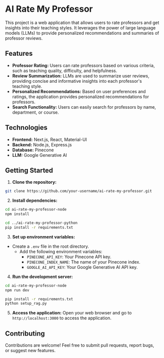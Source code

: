 # AI Rate My Professor

This project is a web application that allows users to rate professors and get insights into their teaching styles. It leverages the power of large language models (LLMs) to provide personalized recommendations and summaries of professor reviews.

## Features

- **Professor Rating:** Users can rate professors based on various criteria, such as teaching quality, difficulty, and helpfulness.
- **Review Summarization:** LLMs are used to summarize user reviews, providing concise and informative insights into each professor's teaching style.
- **Personalized Recommendations:** Based on user preferences and ratings, the application provides personalized recommendations for professors.
- **Search Functionality:** Users can easily search for professors by name, department, or course.

## Technologies

- **Frontend:** Next.js, React, Material-UI
- **Backend:** Node.js, Express.js
- **Database:** Pinecone
- **LLM:** Google Generative AI

## Getting Started

1. **Clone the repository:**
```bash
git clone https://github.com/your-username/ai-rate-my-professor.git
```

2. **Install dependencies:**
```bash
cd ai-rate-my-professor-node
npm install

cd ../ai-rate-my-professor-python
pip install -r requirements.txt
```

3. **Set up environment variables:**
- Create a `.env` file in the root directory.
   - Add the following environment variables:
     - `PINECONE_API_KEY`: Your Pinecone API key.
     - `PINECONE_INDEX_NAME`: The name of your Pinecone index.
     - `GOOGLE_AI_API_KEY`: Your Google Generative AI API key.

4. **Run the development server:**
```bash
cd ai-rate-my-professor-node
npm run dev

pip install -r requirements.txt
python setup_rag.py
```

5. **Access the application:**
Open your web browser and go to `http://localhost:3000` to access the application.

## Contributing

Contributions are welcome! Feel free to submit pull requests, report bugs, or suggest new features.